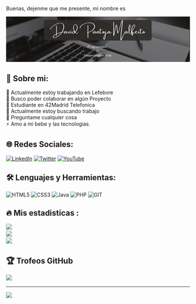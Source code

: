 Buenas, dejenme que me presente, mi nombre es

<div align="center">
<img src="https://raw.githubusercontent.com/DPM81Dev/DPM81Dev/main/dpmbanner.png" />
</div>

## 💫 Sobre mi:
🔭 Actualmente estoy trabajando en Lefebvre<br>👯 Busco poder colaborar en algún Proyecto<br>🤝 Estudiante en 42Madrid Telefonica<br>🌱 Actualmente estoy buscando trabajo<br>💬 Preguntame cualquier cosa<br>⚡ Amo a mi bebe y las tecnologias.

## 🌐 Redes Sociales:
[![LinkedIn](https://img.shields.io/badge/LinkedIn-%230077B5.svg?logo=linkedin&logoColor=white)](https://www.linkedin.com/in/dpm81dev/) [![Twitter](https://img.shields.io/badge/Twitter-%231DA1F2.svg?logo=Twitter&logoColor=white)](https://twitter.com/DPM81Dev) [![YouTube](https://img.shields.io/badge/YouTube-%23FF0000.svg?logo=YouTube&logoColor=white)](https://youtube.com/@https://www.youtube.com/@code-lofi ) 

## 🛠 Lenguajes y Herramientas:

![HTML5](https://img.shields.io/badge/html5-%23E34F26.svg?style=plastic&logo=html5&logoColor=white) ![CSS3](https://img.shields.io/badge/css3-%231572B6.svg?style=plastic&logo=css3&logoColor=white) ![Java](https://img.shields.io/badge/java-%23ED8B00.svg?style=plastic&logo=openjdk&logoColor=white) ![PHP](https://img.shields.io/badge/c-%23777BB4.svg?style=plastic&logo=c&logoColor=white) ![GIT](https://img.shields.io/badge/Git-fc6d26?style=plastic&logo=git&logoColor=white)
          
## 🔥 Mis estadisticas :
![](https://github-readme-stats.vercel.app/api?username=DPM81Dev&theme=react&hide_border=false&include_all_commits=true&count_private=true)<br/>
![](https://github-readme-streak-stats.herokuapp.com/?user=DPM81Dev&theme=react&hide_border=false)<br/>
![](https://github-readme-stats.vercel.app/api/top-langs/?username=DPM81Dev&theme=react&hide_border=false&include_all_commits=true&count_private=true&layout=compact)

## 🏆 Trofeos GitHub
![](https://github-profile-trophy.vercel.app/?username=DPM81Dev&theme=onedark&no-frame=true&no-bg=false&margin-w=4)


---
[![](https://visitcount.itsvg.in/api?id=DPM81Dev&icon=6&color=0)](https://visitcount.itsvg.in)

